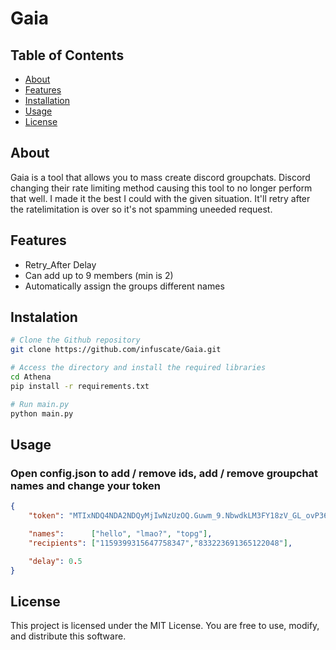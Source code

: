 # Gaia
## Table of Contents

- [About](#about)
- [Features](#features)
- [Installation](#installation)
- [Usage](#usage)
- [License](#license)

## About

Gaia is a tool that allows you to mass create discord groupchats. Discord changing their rate limiting method causing this tool to no longer perform that well. I made it the best I could with the given situation. It'll retry after the ratelimitation is over so it's not spamming uneeded request.

## Features

 - Retry_After Delay
 - Can add up to 9 members (min is 2)
 - Automatically assign the groups different names

## Instalation

```bash
# Clone the Github repository
git clone https://github.com/infuscate/Gaia.git

# Access the directory and install the required libraries
cd Athena
pip install -r requirements.txt

# Run main.py
python main.py
```

## Usage
### Open config.json to add / remove ids, add / remove groupchat names and change your token
```json
{
    "token": "MTIxNDQ4NDA2NDQyMjIwNzUzOQ.Guwm_9.NbwdkLM3FY18zV_GL_ovP36-VP3GJ6aVifk87A",

    "names":      ["hello", "lmao?", "topg"],
    "recipients": ["1159399315647758347","833223691365122048"],

    "delay": 0.5
}
```

## License
This project is licensed under the MIT License. You are free to use, modify, and distribute this software.
